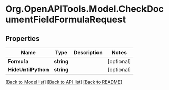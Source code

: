 
# Org.OpenAPITools.Model.CheckDocumentFieldFormulaRequest

## Properties

Name | Type | Description | Notes
------------ | ------------- | ------------- | -------------
**Formula** | **string** |  | [optional] 
**HideUntilPython** | **string** |  | [optional] 

[[Back to Model list]](../README.md#documentation-for-models)
[[Back to API list]](../README.md#documentation-for-api-endpoints)
[[Back to README]](../README.md)

